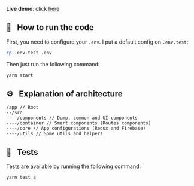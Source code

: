**Live demo**: click [here](https://movie-chat-app-lucasbesen.herokuapp.com/)

## :hammer: &nbsp; How to run the code

First, you need to configure your `.env`. I put a default config on `.env.test`:

```sh
cp .env.test .env
```

Then just run the following command:

```sh
yarn start
```

## :gear: &nbsp; Explanation of architecture
```
/app // Root
--/src
----/components // Dump, common and UI components
----/container // Smart components (Routes components)
----/core // App configurations (Redux and Firebase)
----/utils // Some utils and helpers
```

## :wrench: &nbsp; Tests
Tests are available by running the following command:
```sh
yarn test a
```
